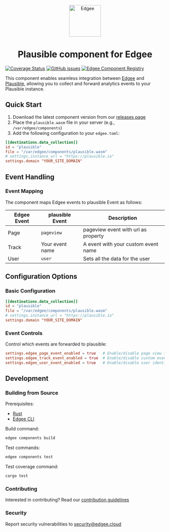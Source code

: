 <div align="center">
<p align="center">
  <a href="https://www.edgee.cloud">
    <picture>
      <source media="(prefers-color-scheme: dark)" srcset="https://cdn.edgee.cloud/img/component-dark.svg">
      <img src="https://cdn.edgee.cloud/img/component.svg" height="100" alt="Edgee">
    </picture>
  </a>
</p>
</div>

<h1 align="center">Plausible component for Edgee</h1>

[![Coverage Status](https://coveralls.io/repos/github/edgee-cloud/plausible-component/badge.svg)](https://coveralls.io/github/edgee-cloud/plausible-component)
[![GitHub issues](https://img.shields.io/github/issues/edgee-cloud/plausible-component.svg)](https://github.com/edgee-cloud/plausible-component/issues)
[![Edgee Component Registry](https://img.shields.io/badge/Edgee_Component_Registry-Public-green.svg)](https://www.edgee.cloud/edgee/plausible)


This component enables seamless integration between [Edgee](https://www.edgee.cloud) and [Plausible](https://plausible.io), allowing you to collect and forward analytics events to your Plausible instance.


## Quick Start

1. Download the latest component version from our [releases page](../../releases)
2. Place the `plausible.wasm` file in your server (e.g., `/var/edgee/components`)
3. Add the following configuration to your `edgee.toml`:

```toml
[[destinations.data_collection]]
id = "plausible"
file = "/var/edgee/components/plausible.wasm"
# settings.instance_url = "https://plausible.io"
settings.domain "YOUR_SITE_DOMAIN"
```


## Event Handling

### Event Mapping
The component maps Edgee events to plausible Event as follows:

| Edgee Event | plausible Event | Description |
|-------------|----------------|-------------|
| Page        | `pageview` | pageview event with url as property |
| Track       | Your event name | A event with your custom event name |
| User        | `user` | Sets all the data for the user |


## Configuration Options

### Basic Configuration
```toml
[[destinations.data_collection]]
id = "plausible"
file = "/var/edgee/components/plausible.wasm"
# settings.instance_url = "https://plausible.io"
settings.domain "YOUR_SITE_DOMAIN"
```


### Event Controls
Control which events are forwarded to plausible:
```toml
settings.edgee_page_event_enabled = true   # Enable/disable page view tracking
settings.edgee_track_event_enabled = true  # Enable/disable custom event tracking
settings.edgee_user_event_enabled = true   # Enable/disable user identification
```


## Development

### Building from Source
Prerequisites:
- [Rust](https://www.rust-lang.org/tools/install)
- [Edgee CLI](https://github.com/edgee-cloud/edgee)

Build command:
```bash
edgee components build
```

Test commands:
```bash
edgee components test
```

Test coverage command:
```bash
cargo test
```

### Contributing
Interested in contributing? Read our [contribution guidelines](./CONTRIBUTING.md)

### Security
Report security vulnerabilities to [security@edgee.cloud](mailto:security@edgee.cloud)
